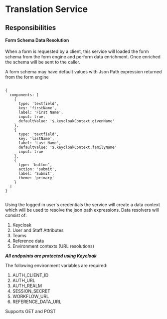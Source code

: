 # Translation Service

## Responsibilities

#### Form Schema Data Resolution

When a form is requested by a client, this service will loaded the form schema from the form engine and perform data enrichment. Once enriched the schema will be sent to the caller.

A form schema may have default values with Json Path expression returned from the form engine

```$json

{
  components: [
    {
      type: 'textfield',
      key: 'firstName',
      label: 'First Name',
      input: true,
      defaultValue: '$.keycloakContext.givenName'
    },
    {
      type: 'textfield',
      key: 'lastName',
      label: 'Last Name',
      defaultValue: '$.keycloakContext.familyName'
      input: true
    },
    {
      type: 'button',
      action: 'submit',
      label: 'Submit',
      theme: 'primary'
    }
  ]
}


```

Using the logged in user's credentials the service will create a data context which will be used to resolve the json path expressions. Data resolvers will consist of:

1. Keycloak
2. User and Staff Attributes
3. Teams
4. Reference data
5. Environment contexts (URL resolutions)


**_All endpoints are protected using Keycloak_**

The following environment variables are required:

1. AUTH_CLIENT_ID
2. AUTH_URL
3. AUTH_REALM
4. SESSION_SECRET
5. WORKFLOW_URL
6. REFERENCE_DATA_URL

Supports GET and POST